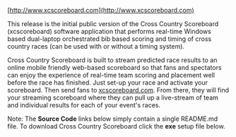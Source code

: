 [http://www.xcscoreboard.com](http://www.xcscoreboard.com)

This release is the initial public version of the Cross Country Scoreboard (xcscoreboard) software application that performs real-time Windows based dual-laptop orchestrated bib based scoring and timing of cross country races (can be used with or without a timing system).

Cross Country Scoreboard is built to stream predicted race results to an online mobile friendly web-based scoreboard so that fans and spectators can enjoy the experience of real-time team scoring and placement well before the race has finished. Just set-up your race and activate your scoreboard. Then send fans to [xcscoreboard.com](http://www.xcscoreboard.com). From there, they will find your streaming scoreboard where they can pull up a live-stream of team and individual results for each of your event's races.

Note: The **Source Code** links below simply contain a single README.md file. To download Cross Country Scoreboard click the **exe** setup file below.
